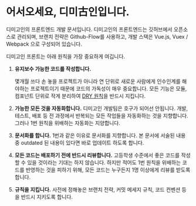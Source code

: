# 어서오세요, 디미古인입니다.

디미고인의 프론트엔드 개발 문서입니다. 디미고인의 프론트엔드는 깃허브에서 오픈소스로 관리되며, 브랜치 전략은 Github-Flow를 사용하고, 개발 스택은 Vue.js, Vuex / Webpack 으로 구성되어 있습니다.

디미고인 프론트는 아래 원칙을 가장 중요하게 여깁니다.

1. **유지보수 가능한 코드를 작성합니다.**

   몇개월 쓰다 손 놓을 프로젝트가 아니라 연 단위로 새로운 사람에게 인수인계를 해야하는 프로젝트이기 때문에 코드의 가독성이 매우 중요합니다. 모든 기능은 모듈, 컴포넌트 단위로 작게 분리하여 [DRY 원칙](https://en.wikipedia.org/wiki/Don%27t_repeat_yourself)을 반드시 지킵니다.

2. **가능한 모든 것을 자동화합니다.** 디미고인 개발팀은 호구가 되어선 안됩니다. 개발, 테스트, 배포 등 전 과정에서 반복되는 모든 작업들을 자동화하는 것을 지향합니다. 그러나 1번 원칙을 위배하는 자동화는 지양합니다.
3. **문서화를 합니다.** 1번과 같은 이유로 문서화를 지향합니다. 본 문서에 서술된 내용 중 outdated 된 내용이 있다면 바로 업데이트 하도록 합니다.
4. **모든 코드는 배포하기 전에 반드시 리뷰합니다.** 고등학생 수준에서 좋은 코드를 작성할 수 있을 것이라는 기대는 하지 않습니다. 하지만 적어도 1번 원칙을 위배하는 코드를 반영하는 것을 피하기 위해, 모든 코드는 누구든지 1명 이상에게 리뷰를 받도록 합니다.
5. **규칙을 지킵니다.** 사전에 정해놓은 브랜치 전략, 커밋 메세지 규칙, 코드 컨벤션 등을 반드시 지키도록 합니다.
